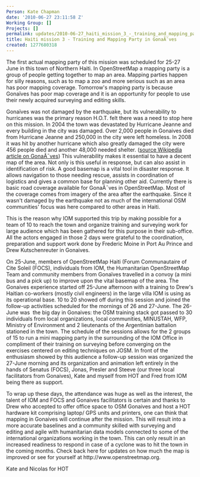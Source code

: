 ```yaml
---
Person: Kate Chapman
date: '2010-06-27 23:11:58 Z'
Working Group: []
Projects: []
permalink: updates/2010-06-27_haiti_mission_3_-_training_and_mapping_party_in_gonaÃ¯ves
title: Haiti mission 3 - Training and Mapping Party in GonaÃ¯ves
created: 1277680318
---
```

<p>The first actual mapping party of this mission was scheduled for 25-27 June in this town of Northern Haiti. In OpenStreetMap a mapping party is a group of people getting together to map an area. Mapping parties happen for silly reasons, such as to map a zoo and more serious such as an area has poor mapping coverage. Tomorrow's mapping party is because Gonaïves has poor map coverage and it is an opportunity for people to use their newly acquired surveying and editing skills.</p><p>Gonaïves was not damaged by the earthquake, but its vulnerability to hurricanes was the primary reason H.O.T. felt there was a need to stop here on this mission. In 2004 the town was devastated by Hurricane Jeanne and every building in the city was damaged. Over 2,000 people in Gonaives died from Hurricane Jeanne and 250,000 in the city were left homeless. In 2008 it was hit by another hurricane which also greatly damaged the city were 456 people died and another 48,000 needed shelter. (<a href="http://en.wikipedia.org/wiki/Gona%C3%AFves">source Wikipedia article on GonaÃ¯ves</a>) This vulnerability makes it essential to have a decent map of the area. Not only is this useful in response, but can also assist in identification of risk. A good basemap is a vital tool in disaster response. It allows navigation to those needing rescue, assists in coordination of logistics and gives a common base for planning other aid. Currently there is basic road coverage available for GonaÃ¯ves in OpenStreetMap. Most of the coverage comes from imagery of the area after the earthquake. Since it wasn't damaged by the earthquake not as much of the international OSM communities' focus was here compared to other areas in Haiti.</p><p>This is the reason why IOM supported this trip by making possible for a team of 10 to reach the town and organize training and surveying work for large audience which has been gathered for this purpose in their sub-office. All the actors engaged in those 2 days were grateful to the coordination, preparation and support work done by Frederic Moine in Port Au Prince and Drew Kutschenreuter in Gonaives.</p><p>On 25-June, members of OpenStreetMap Haiti (Forum Communautaire of Cite Soleil (FOCS), individuals from IOM, the Humanitarian OpenStreetMap Team and community members from Gonaïves travelled in a convoy (a mini bus and a pick up) to improve upon the vital basemap of the area. The Gonaives experience started off 25-June afternoon with a training to Drew's Haitian co-workers (mostly civil engineers) in the large villa IOM is using as its operational base. 10 to 20 showed off during this session and joined the follow-up activities scheduled for the mornings of 26 and 27-June. The 26-June was &nbsp;the big day in Gonaives: the OSM training stack got passed to 30 individuals from local organizations, local communities, MINUSTAH, WFP, Ministry of Environment and 2 lieutenants of the Argentinian battalion stationed in the town. The schedule of the sessions allows for the 2 groups of 15 to run a mini mapping party in the surrounding of the IOM Office in compliment of their training on surveying before converging on the exercises centered on editing techniques on JOSM. In front of the enthusiasm showed by this audience a follow-up session was organized the 27-June morning and its organization and animation left entirely in the hands of Senatus (FOCS), Jonas, Presler and Steeve (our three local facilitators from Gonaives), Kate and myself from HOT and Fred from IOM being there as support.</p><p>To wrap up these days, the attendance was huge as well as the interest, the talent of IOM and FOCS and Gonaives facilitators is certain and thanks to Drew who accepted to offer office space to OSM Gonaives and host a HOT hardware kit comprising laptop/ GPS units and printers, one can think that mapping in Gonaives will continue after the mission. This will result into a more accurate baselines and a community skilled with surveying and editing and agile with humanitarian data models connected to some of the international organizations working in the town. This can only result in an increased readiness to respond in case of a cyclone was to hit the town in the coming months. Check back here for updates on how much the map is improved or see for yourself at http://www.openstreetmap.org.</p><p>Kate and Nicolas for HOT</p>
